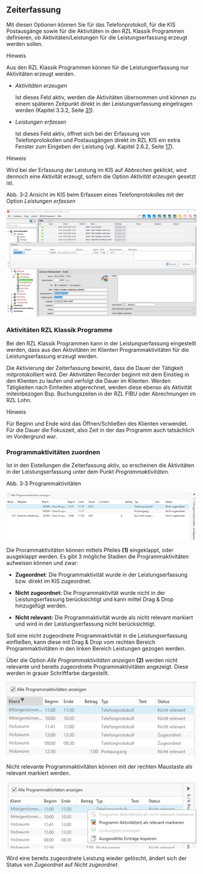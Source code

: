 ## Zeiterfassung

Mit diesen Optionen können Sie für das Telefonprotokoll, für die KIS
Postausgänge sowie für die Aktivitäten in den RZL Klassik Programmen
definieren, ob Aktivitäten/Leistungen für die Leistungserfassung erzeugt
werden sollen.

Hinweis

Aus den RZL Klassik Programmen können für die Leistungserfassung nur
Aktivitäten erzeugt werden.

-   *Aktivitäten erzeugen*

    Ist dieses Feld aktiv, werden die Aktivitäten übernommen und können
    zu einem späteren Zeitpunkt direkt in der Leistungserfassung
    eingetragen werden (Kapitel 3.3.2, Seite
    [31](#programmaktivitäten-zuordnen)).

-   *Leistungen erfassen*

    Ist dieses Feld aktiv, öffnet sich bei der Erfassung von
    Telefonprotokollen und Postausgängen direkt im RZL KIS ein extra
    Fenster zum Eingeben der Leistung (vgl. Kapitel 2.6.2, Seite
    [17](#mittels-telefonprotokollpostausgang)).

Hinweis

Wird bei der Erfassung der Leistung im KIS auf *Abbrechen* geklickt,
wird dennoch eine Aktivität erzeugt, sofern die Option *Aktivität
erzeugen* gesetzt ist.

Abb. 3‑2 Ansicht im KIS beim Erfassen eines Telefonprotokolles mit der
Option *Leistungen erfassen*

![](<img/image75.png>)

### Aktivitäten RZL Klassik Programme

Bei den RZL Klassik Programmen kann in der Leistungserfassung
eingestellt werden, dass aus den Aktivitäten im Klienten
Programmaktivitäten für die Leistungserfassung erzeugt werden.

Die Aktivierung der Zeiterfassung bewirkt, dass die Dauer der Tätigkeit
mitprotokolliert wird. Der Aktivitäten Recorder beginnt mit dem Einstieg
in den Klienten zu laufen und verfolgt die Dauer im Klienten. Werden
Tätigkeiten nach Einheiten abgerechnet, werden diese ebenso als
Aktivität miteinbezogen Bsp. Buchungszeilen in der RZL FIBU oder
Abrechnungen im RZL Lohn.

Hinweis

Für Beginn und Ende wird das Öffnen/Schließen des Klienten verwendet.
Für die Dauer die Fokuszeit, also Zeit in der das Programm auch
tatsächlich im Vordergrund war.

### Programmaktivitäten zuordnen

Ist in den Eistellungen die Zeiterfassung aktiv, so erscheinen die
Aktivitäten in der Leistungserfassung unter dem Punkt
*Programmaktivitäten.*

Abb. 3‑3 Programmaktivitäten

![](<img/image76.png>)

Die Prorammaktivitäten können mittels Pfeiles **(1)** eingeklappt, oder
ausgeklappt werden. Es gibt 3 mögliche Stadien die Programmaktivitäten
aufweisen können und zwar:

-   **Zugeordnet**: Die Programmaktivität wurde in der
    Leistungserfassung bzw. direkt im KIS zugeordnet.

-   **Nicht zugeordnet:** Die Programmaktivität wurde nicht in der
    Leistungserfassung berücksichtigt und kann mittel Drag & Drop
    hinzugefügt werden.

-   **Nicht relevant:** Die Programmaktivität wurde als nicht relevant
    markiert und wird in der Leistungserfassung nicht berücksichtigt.

Soll eine nicht zugeordnete Programmaktivität in die Leistungserfassung
einfließen, kann diese mit Drag & Drop vom rechten Bereich
Programmaktivitäten in den linken Bereich Leistungen gezogen werden.

Über die Option *Alle Programmaktivitäten anzeigen* **(2)** werden nicht
relevante und bereits zugeordnete Programmaktivitäten angezeigt. Diese
werden in grauer Schriftfarbe dargestellt.


![](<img/image77.png>)

Nicht relevante Programmaktivitäten können mit der rechten Maustaste als
relevant markiert werden.


![](<img/image78.png>)

Wird eine bereits zugeordnete Leistung wieder gelöscht, ändert sich der
Status von Z*ugeordnet* auf *Nicht zugeordnet*.
